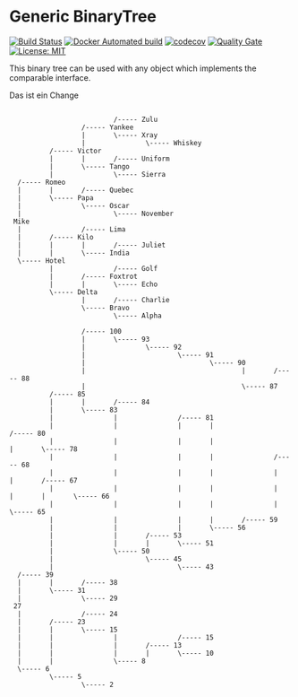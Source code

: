 # Generic BinaryTree

[![Build Status](https://app.travis-ci.com/wolferl42195/binarytree.svg?branch=master)](https://app.travis-ci.com/github/wolferl42195/binarytree)
[![Docker Automated build](https://img.shields.io/docker/automated/wolferl42195/binarytree?style=plastic)](https://cloud.docker.com/u/wolferl42195/repository/docker/wolferl42195/binarytree)
[![codecov](https://codecov.io/gh/wolferl42195/BinaryTree/branch/master/graph/badge.svg)](https://codecov.io/gh/wolferl42195/BinaryTree)
[![Quality Gate](https://sonarcloud.io/api/project_badges/measure?project=wolferl42195_BinaryTree&metric=alert_status)](https://sonarcloud.io/dashboard?id=wolferl42195_BinaryTree)
[![License: MIT](https://img.shields.io/badge/License-MIT-yellow.svg)](https://opensource.org/licenses/MIT)

This binary tree can be used with any object which implements the comparable interface.

Das ist ein Change

```

                          /----- Zulu
                  /----- Yankee
                  |       \----- Xray
                  |               \----- Whiskey
          /----- Victor
          |       |       /----- Uniform
          |       \----- Tango
          |               \----- Sierra
  /----- Romeo
  |       |       /----- Quebec
  |       \----- Papa
  |               \----- Oscar
  |                       \----- November
 Mike
  |               /----- Lima
  |       /----- Kilo
  |       |       |       /----- Juliet
  |       |       \----- India
  \----- Hotel
          |               /----- Golf
          |       /----- Foxtrot
          |       |       \----- Echo
          \----- Delta
                  |       /----- Charlie
                  \----- Bravo
                          \----- Alpha
 
                  /----- 100
                  |       \----- 93
                  |               \----- 92
                  |                       \----- 91
                  |                               \----- 90
                  |                                       |       /----- 88
                  |                                       \----- 87
          /----- 85
          |       |       /----- 84
          |       \----- 83
          |               |               /----- 81
          |               |               |       |                       /----- 80
          |               |               |       |                       |       \----- 78
          |               |               |       |               /----- 68
          |               |               |       |               |       |       /----- 67
          |               |               |       |               |       |       |       \----- 66
          |               |               |       |               |       \----- 65
          |               |               |       |       /----- 59
          |               |               |       \----- 56
          |               |       /----- 53
          |               |       |       \----- 51
          |               \----- 50
          |                       \----- 45
          |                               \----- 43
  /----- 39
  |       |       /----- 38
  |       \----- 31
  |               \----- 29
 27
  |               /----- 24
  |       /----- 23
  |       |       \----- 15
  |       |               |               /----- 15
  |       |               |       /----- 13
  |       |               |       |       \----- 10
  |       |               \----- 8
  \----- 6
          \----- 5
                  \----- 2
```
